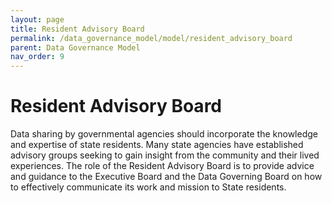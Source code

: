 ```yaml
---
layout: page
title: Resident Advisory Board
permalink: /data_governance_model/model/resident_advisory_board
parent: Data Governance Model
nav_order: 9
---
```


# Resident Advisory Board 

Data sharing by governmental agencies should incorporate the knowledge and expertise of state residents. Many state agencies have established advisory groups seeking to gain insight from the community and their lived experiences. The role of the Resident Advisory Board is to provide advice and guidance to the Executive Board and the Data Governing Board on how to effectively communicate its work and mission to State residents.
